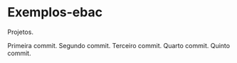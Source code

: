 # Exemplos-ebac
Projetos.

Primeira commit.
Segundo commit.
Terceiro commit.
Quarto commit.
Quinto commit.
